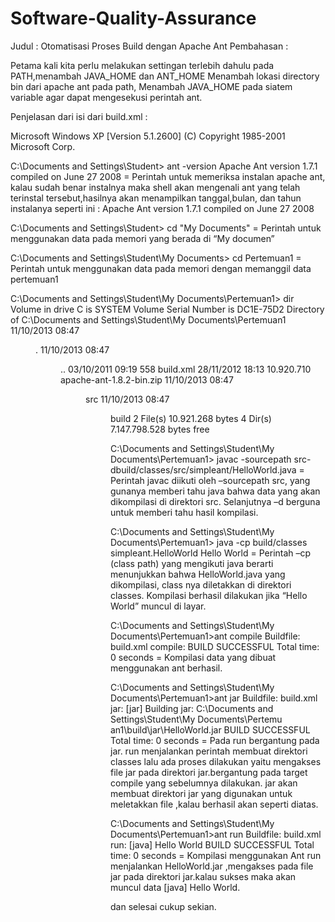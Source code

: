 # Software-Quality-Assurance

Judul : Otomatisasi Proses Build dengan Apache Ant
Pembahasan   :

Petama kali kita perlu melakukan settingan terlebih dahulu pada PATH,menambah JAVA_HOME dan ANT_HOME Menambah  lokasi directory bin dari apache ant pada path, Menambah JAVA_HOME pada siatem variable agar dapat mengesekusi perintah ant.

Penjelasan dari isi dari build.xml :

Microsoft Windows XP [Version 5.1.2600]
(C) Copyright 1985-2001 Microsoft Corp.

C:\Documents and Settings\Student>  ant -version
Apache Ant version 1.7.1 compiled on June 27 2008
= Perintah untuk memeriksa instalan apache ant,  kalau sudah benar instalnya maka shell akan mengenali ant yang telah terinstal tersebut,hasilnya akan menampilkan tanggal,bulan, dan tahun instalanya seperti ini  : Apache Ant version 1.7.1 compiled on June 27 2008

C:\Documents and Settings\Student>  cd "My Documents"
= Perintah untuk menggunakan data pada memori yang berada di “My documen”
	
C:\Documents and Settings\Student\My Documents> cd Pertemuan1
= Perintah untuk menggunakan data pada memori dengan memanggil data pertemuan1

C:\Documents and Settings\Student\My Documents\Pertemuan1> dir
 Volume in drive C is SYSTEM
 Volume Serial Number is DC1E-75D2
 Directory of C:\Documents and Settings\Student\My Documents\Pertemuan1
11/10/2013  08:47<DIR>          .
11/10/2013  08:47<DIR>          ..
03/10/2011  09:19               558 build.xml
28/11/2012  18:13        10.920.710 apache-ant-1.8.2-bin.zip
11/10/2013  08:47<DIR>src
11/10/2013  08:47<DIR>          build
               2 File(s)     10.921.268 bytes
               4 Dir(s)   7.147.798.528 bytes free

C:\Documents and Settings\Student\My Documents\Pertemuan1> javac -sourcepath src-dbuild/classes/src/simpleant/HelloWorld.java
= Perintah javac diikuti oleh –sourcepath src, yang gunanya memberi  tahu java bahwa data yang akan dikompilasi di direktori src. Selanjutnya –d berguna untuk memberi tahu hasil kompilasi. 


C:\Documents and Settings\Student\My Documents\Pertemuan1> java -cp build/classes
 simpleant.HelloWorld
Hello World
= Perintah –cp (class path) yang mengikuti java berarti menunjukkan bahwa HelloWorld.java yang dikompilasi, class nya diletakkan di direktori classes. Kompilasi berhasil dilakukan jika “Hello World” muncul di layar.


C:\Documents and Settings\Student\My Documents\Pertemuan1>ant compile
Buildfile: build.xml
compile:
BUILD SUCCESSFUL
Total time: 0 seconds
= Kompilasi data yang dibuat menggunakan ant berhasil.

C:\Documents and Settings\Student\My Documents\Pertemuan1>ant jar
Buildfile: build.xml
jar:
      [jar] Building jar: C:\Documents and Settings\Student\My Documents\Pertemu
an1\build\jar\HelloWorld.jar
BUILD SUCCESSFUL
Total time: 0 seconds
= Pada  run bergantung pada  jar. run menjalankan perintah membuat direktori classes lalu ada proses dilakukan  yaitu mengakses file jar pada direktori jar.bergantung pada target compile yang sebelumnya dilakukan. jar akan membuat direktori jar yang digunakan untuk meletakkan file ,kalau berhasil akan seperti diatas.

C:\Documents and Settings\Student\My Documents\Pertemuan1>ant run
Buildfile: build.xml
run:
     [java] Hello World
BUILD SUCCESSFUL
Total time: 0 seconds
= Kompilasi menggunakan Ant run menjalankan  HelloWorld.jar ,mengakses pada  file jar pada direktori jar.kalau sukses maka akan muncul data [java] Hello World.

dan selesai cukup sekian.
